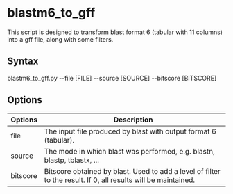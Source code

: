 # blastm6_to_gff
This script is designed to transform blast format 6 (tabular with 11 columns) into a gff file, along with some filters.

## Syntax

blastm6_to_gff.py --file [FILE] --source [SOURCE] --bitscore [BITSCORE]

## Options

| Options | Description |
| --- | --- |
| file | The input file produced by blast with output format 6 (tabular). |
| source | The mode in which blast was performed, e.g. blastn, blastp, tblastx, ... |
| bitscore | Bitscore obtained by blast. Used to add a level of filter to the result. If 0, all results will be maintained. |

